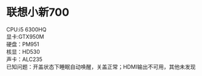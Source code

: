 # 联想小新700
CPU:i5 6300HQ</br>
显卡:GTX950M</br>
硬盘：PM951</br>
核显：HD530</br>
声卡：ALC235</br>
已知问题：开盖状态下睡眠自动唤醒，关盖正常；HDMI输出不可用，其他未发现</br>
